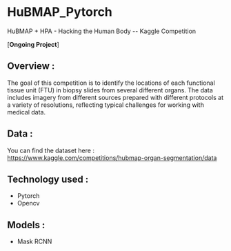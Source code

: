 # HuBMAP_Pytorch
HuBMAP + HPA - Hacking the Human Body -- Kaggle Competition  

[**Ongoing Project**]
## Overview :  
The goal of this competition is to identify the locations of each functional tissue unit (FTU) in biopsy slides from several different organs. The data includes imagery from different sources prepared with different protocols at a variety of resolutions, reflecting typical challenges for working with medical data.  

## Data :  
You can find the dataset here : https://www.kaggle.com/competitions/hubmap-organ-segmentation/data

## Technology used :  
- Pytorch
- Opencv

## Models :
- Mask RCNN
